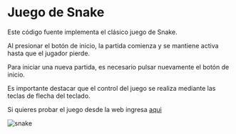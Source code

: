 # Juego de Snake

Este código fuente implementa el clásico juego de Snake.

Al presionar el botón de inicio, la partida comienza y se mantiene activa hasta que el jugador pierde.

Para iniciar una nueva partida, es necesario pulsar nuevamente el botón de inicio.

Es importante destacar que el control del juego se realiza mediante las teclas de flecha del teclado.

Si quieres probar el juego desde la web ingresa [aqui](https://admirable-mousse-027031.netlify.app)

![snake](src/assets/Juego-snake.gif)



